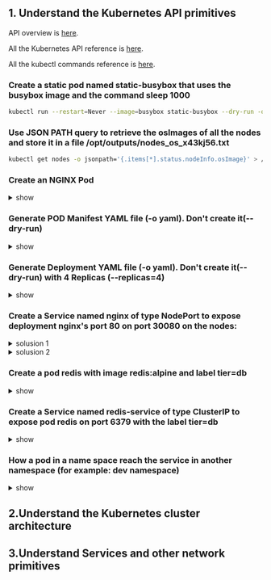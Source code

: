 ## 1. Understand the Kubernetes API primitives
API overview is [here](https://kubernetes.io/docs/reference/using-api/api-overview/).

All the Kubernetes API reference is [here](https://kubernetes.io/docs/reference/generated/kubernetes-api/v1.14/).

All the kubectl commands reference is [here](https://v1-14.docs.kubernetes.io/docs/reference/generated/kubectl/kubectl-commands).

### Create a static pod named static-busybox that uses the busybox image and the command sleep 1000
```bash
kubectl run --restart=Never --image=busybox static-busybox --dry-run -o yaml --command -- sleep 1000 > /etc/kubernetes/manifests/static-busybox.yaml
```

### Use JSON PATH query to retrieve the osImages of all the nodes and store it in a file /opt/outputs/nodes_os_x43kj56.txt
```bash
kubectl get nodes -o jsonpath='{.items[*].status.nodeInfo.osImage}' > /opt/outputs/nodes_os_x43kj56.txt
```


### Create an NGINX Pod
<details><summary>show</summary>
<p>

```bash
kubectl run nginx --generator=run-pod/v1 --image=nginx
```

</p>
</details>

### Generate POD Manifest YAML file (-o yaml). Don't create it(--dry-run)
<details><summary>show</summary>
<p>

```bash
kubectl run nginx --generator=run-pod/v1 --image=nginx --dry-run -o yaml > nginx.yaml
```

</p>
</details>

### Generate Deployment YAML file (-o yaml). Don't create it(--dry-run) with 4 Replicas (--replicas=4)
<details><summary>show</summary>
<p>

```bash
kubectl create deployment nginx --image=nginx --dry-run -o yaml > nginx-deployment.yaml
```
Open the nginx-deployment.yaml file that is created and modify replicas: 4
    
</p>
</details>

### Create a Service named nginx of type NodePort to expose deployment nginx's port 80 on port 30080 on the nodes:
<details><summary>solusion 1</summary>
<p>

```bash
kubectl expose deploy nginx --type=NodePort --port=80 --dry-run -o yaml > nginx-service.yaml
```
Open and modify the file nginx-service.yaml, to add nodePort: 30080

</p>
</details>

<details><summary>solusion 2</summary>
<p>

Expose deployment nginx, this way the nodePort is randomly choosen between 30000-32767 , then use kubectl edit to modify the port of the service to nodePort: 30080
```bash
kubectl expose deploy nginx --type=NodePort --port=80 
kubectl edit svc nginx
```

</p>
</details>

### Create a pod redis with image redis:alpine and label tier=db
<details><summary>show</summary>
<p>

```bash
kubectl run redis --generator=run-pod/v1 --image=redis:alpine -l tier=db
```

</p>
</details>

### Create a Service named redis-service of type ClusterIP to expose pod redis on port 6379 with the label tier=db
<details><summary>show</summary>
<p>

```bash
kubectl expose pod redis --name redis-service --port=6379 -l tier=db
```

</p>
</details>

### How a pod in a name space reach the service in another namespace (for example: dev namespace)
<details><summary>show</summary>
<p>

using something like:
```bash
db-service.dev.src.cluster.local
```

</p>
</details>


## 2.Understand the Kubernetes cluster architecture
## 3.Understand Services and other network primitives
